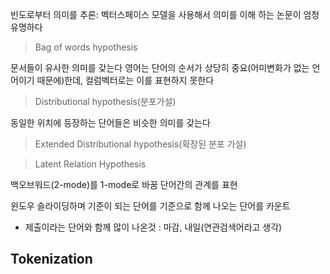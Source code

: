 


빈도로부터 의미를 추론: 벡터스페이스 모델을 사용해서 의미를 이해 하는 논문이 엄청 유명하다
> Bag of words hypothesis
> 
문서들이 유사한 의미를 갖는다
영어는 단어의 순서가 상당히 중요(어미변화가 없는 언어이기 때문에)한데, 컬럼벡터로는 이를 표현하지 못한다
> Distributional hypothesis(분포가설)

동일한 위치에 등장하는 단어들은 비슷한 의미를 갖는다
> Extended Distributional hypothesis(확장된 분포 가설)

> Latent Relation Hypothesis

백오브워드(2-mode)를 1-mode로 바꿈 
단어간의 관계를 표현

윈도우 슬라이딩하며 기준이 되는 단어를 기준으로 함께 나오는 단어를 카운트
* 제출이라는 단어와 함께 많이 나온것 : 마감, 내일(연관검색어라고 생각)

## Tokenization

<!--stackedit_data:
eyJoaXN0b3J5IjpbLTE0MDI3OTU1NzAsLTE2NzMzODYxNDksLT
E2NzY1NTMyOTNdfQ==
-->